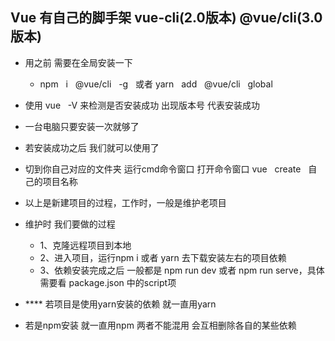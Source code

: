 ## Vue 有自己的脚手架 vue-cli(2.0版本) @vue/cli(3.0版本)

+ 用之前 需要在全局安装一下
    - npm &nbsp; i &nbsp; @vue/cli &nbsp; -g &nbsp; 或者 yarn &nbsp; add &nbsp; @vue/cli &nbsp;  global
+ 使用 vue &nbsp; -V 来检测是否安装成功  出现版本号 代表安装成功
+ 一台电脑只要安装一次就够了
+ 若安装成功之后 我们就可以使用了

+ 切到你自己对应的文件夹 运行cmd命令窗口 打开命令窗口
vue &nbsp; create &nbsp; 自己的项目名称

+ 以上是新建项目的过程，工作时，一般是维护老项目
+ 维护时 我们要做的过程
    - 1、克隆远程项目到本地
    - 2、进入项目，运行npm i 或者 yarn 去下载安装左右的项目依赖
    - 3、依赖安装完成之后 一般都是 npm run dev 或者 npm run serve，具体需要看 package.json 中的script项
+ **** 若项目是使用yarn安装的依赖 就一直用yarn
+ 若是npm安装 就一直用npm 两者不能混用 会互相删除各自的某些依赖



